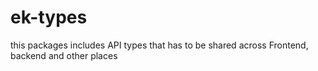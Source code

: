 # ek-types

this packages includes API types that has to be shared across Frontend, backend and other places
